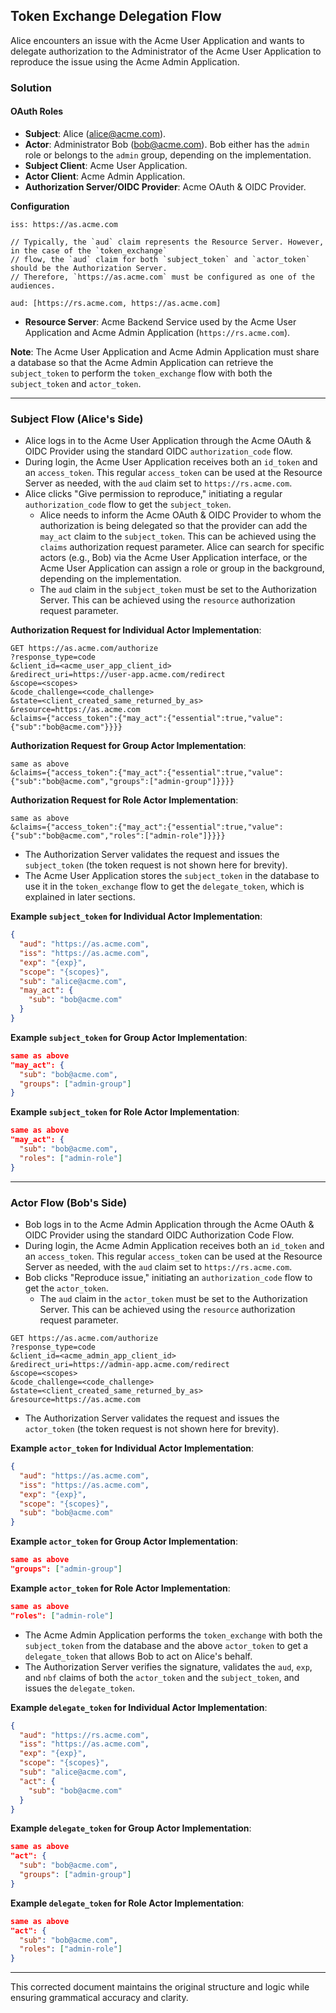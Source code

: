 ## Token Exchange Delegation Flow

Alice encounters an issue with the Acme User Application and wants to delegate authorization to the Administrator of the Acme User Application to reproduce the issue using the Acme Admin Application.

### Solution

#### OAuth Roles
- **Subject**: Alice (alice@acme.com).
- **Actor**: Administrator Bob (bob@acme.com). Bob either has the `admin` role or belongs to the `admin` group, depending on the implementation.
- **Subject Client**: Acme User Application.
- **Actor Client**: Acme Admin Application.
- **Authorization Server/OIDC Provider**: Acme OAuth & OIDC Provider.

**Configuration**

``` 
iss: https://as.acme.com

// Typically, the `aud` claim represents the Resource Server. However, in the case of the `token_exchange`
// flow, the `aud` claim for both `subject_token` and `actor_token` should be the Authorization Server.
// Therefore, `https://as.acme.com` must be configured as one of the audiences.

aud: [https://rs.acme.com, https://as.acme.com]
```

- **Resource Server**: Acme Backend Service used by the Acme User Application and Acme Admin Application (`https://rs.acme.com`).

**Note**: The Acme User Application and Acme Admin Application must share a database so that the Acme Admin Application can retrieve the `subject_token` to perform the `token_exchange` flow with both the `subject_token` and `actor_token`.

---

### Subject Flow (Alice's Side)

- Alice logs in to the Acme User Application through the Acme OAuth & OIDC Provider using the standard OIDC `authorization_code` flow.
- During login, the Acme User Application receives both an `id_token` and an `access_token`. This regular `access_token` can be used at the Resource Server as needed, with the `aud` claim set to `https://rs.acme.com`.
- Alice clicks "Give permission to reproduce," initiating a regular `authorization_code` flow to get the `subject_token`.
  - Alice needs to inform the Acme OAuth & OIDC Provider to whom the authorization is being delegated so that the provider can add the `may_act` claim to the `subject_token`. This can be achieved using the `claims` authorization request parameter. Alice can search for specific actors (e.g., Bob) via the Acme User Application interface, or the Acme User Application can assign a role or group in the background, depending on the implementation.
  - The `aud` claim in the `subject_token` must be set to the Authorization Server. This can be achieved using the `resource` authorization request parameter.

**Authorization Request for Individual Actor Implementation**:

``` 
GET https://as.acme.com/authorize
?response_type=code
&client_id=<acme_user_app_client_id>
&redirect_uri=https://user-app.acme.com/redirect
&scope=<scopes>
&code_challenge=<code_challenge>
&state=<client_created_same_returned_by_as>
&resource=https://as.acme.com
&claims={"access_token":{"may_act":{"essential":true,"value":{"sub":"bob@acme.com"}}}}
```

**Authorization Request for Group Actor Implementation**:

``` 
same as above
&claims={"access_token":{"may_act":{"essential":true,"value":{"sub":"bob@acme.com","groups":["admin-group"]}}}}
```

**Authorization Request for Role Actor Implementation**:

``` 
same as above
&claims={"access_token":{"may_act":{"essential":true,"value":{"sub":"bob@acme.com","roles":["admin-role"]}}}}
```

- The Authorization Server validates the request and issues the `subject_token` (the token request is not shown here for brevity).
- The Acme User Application stores the `subject_token` in the database to use it in the `token_exchange` flow to get the `delegate_token`, which is explained in later sections.

**Example `subject_token` for Individual Actor Implementation**:

```json
{
  "aud": "https://as.acme.com",
  "iss": "https://as.acme.com",
  "exp": "{exp}",
  "scope": "{scopes}",
  "sub": "alice@acme.com",
  "may_act": {
    "sub": "bob@acme.com"
  }
}
```

**Example `subject_token` for Group Actor Implementation**:

```json
same as above
"may_act": {
  "sub": "bob@acme.com",
  "groups": ["admin-group"]
}
```

**Example `subject_token` for Role Actor Implementation**:

```json
same as above
"may_act": {
  "sub": "bob@acme.com",
  "roles": ["admin-role"]
}
```

---

### Actor Flow (Bob's Side)

- Bob logs in to the Acme Admin Application through the Acme OAuth & OIDC Provider using the standard OIDC Authorization Code Flow.
- During login, the Acme Admin Application receives both an `id_token` and an `access_token`. This regular `access_token` can be used at the Resource Server as needed, with the `aud` claim set to `https://rs.acme.com`.
- Bob clicks "Reproduce issue," initiating an `authorization_code` flow to get the `actor_token`.  
  - The `aud` claim in the `actor_token` must be set to the Authorization Server. This can be achieved using the `resource` authorization request parameter.

``` 
GET https://as.acme.com/authorize
?response_type=code
&client_id=<acme_admin_app_client_id>
&redirect_uri=https://admin-app.acme.com/redirect
&scope=<scopes>
&code_challenge=<code_challenge>
&state=<client_created_same_returned_by_as>
&resource=https://as.acme.com
```

- The Authorization Server validates the request and issues the `actor_token` (the token request is not shown here for brevity).

**Example `actor_token` for Individual Actor Implementation**:

```json
{
  "aud": "https://as.acme.com",
  "iss": "https://as.acme.com",
  "exp": "{exp}",
  "scope": "{scopes}",
  "sub": "bob@acme.com"
}
```

**Example `actor_token` for Group Actor Implementation**:

```json
same as above
"groups": ["admin-group"]
```

**Example `actor_token` for Role Actor Implementation**:

```json
same as above
"roles": ["admin-role"]
```

- The Acme Admin Application performs the `token_exchange` with both the `subject_token` from the database and the above `actor_token` to get a `delegate_token` that allows Bob to act on Alice's behalf.
- The Authorization Server verifies the signature, validates the `aud`, `exp`, and `nbf` claims of both the `actor_token` and the `subject_token`, and issues the `delegate_token`.

**Example `delegate_token` for Individual Actor Implementation**:

```json
{
  "aud": "https://rs.acme.com",
  "iss": "https://as.acme.com",
  "exp": "{exp}",
  "scope": "{scopes}",
  "sub": "alice@acme.com",
  "act": {
    "sub": "bob@acme.com"
  }
}
```

**Example `delegate_token` for Group Actor Implementation**:

```json
same as above
"act": {
  "sub": "bob@acme.com",
  "groups": ["admin-group"]
}
```

**Example `delegate_token` for Role Actor Implementation**:

```json
same as above
"act": {
  "sub": "bob@acme.com",
  "roles": ["admin-role"]
}
```

--- 

This corrected document maintains the original structure and logic while ensuring grammatical accuracy and clarity.
